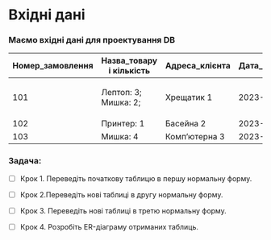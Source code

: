 # Вхідні дані

### Маємо вхідні дані для проектування DB

| Номер\_замовлення | Назва\_товару і кількість      | Адреса\_клієнта | Дата\_замовлення | Клієнт    |
| ----------------- | ------------------------------ | --------------- | ---------------- | --------- |
| 101               | <p>Лептоп: 3;<br>Мишка: 2;</p> | Хрещатик 1      | 2023-03-15       | Мельник   |
| 102               | Принтер: 1                     | Басейна 2       | 2023-03-16       | Шевченко  |
| 103               | Мишка: 4                       | Компʼютерна 3   | 2023-03-17       | Коваленко |

### Задача:

* [ ] Крок 1. Переведіть початкову таблицю в першу нормальну форму.
* [ ] Крок 2.Переведіть нові таблиці в другу нормальну форму.
* [ ] Крок 3. Переведіть нові таблиці в третю нормальну форму.
* [ ] Крок 4. Розробіть ER-діаграму отриманих таблиць.

